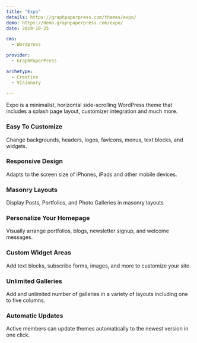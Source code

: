 ```yaml
---
title: "Expo"
details: https://graphpaperpress.com/themes/expo/
demo: https://demo.graphpaperpress.com/expo/
date: 2019-10-25

cms: 
  - Wordpress

provider: 
  - GraphPaperPress

archetype:
  - Creative
  - Visionary
  
---
```


Expo is a minimalist, horizontal side-scrolling WordPress theme that includes a splash page layout, customizer integration and much more.

### Easy To Customize

Change backgrounds, headers, logos, favicons, menus, text blocks, and widgets.

### Responsive Design

Adapts to the screen size of iPhones, iPads and other mobile devices.

### Masonry Layouts

Display Posts, Portfolios, and Photo Galleries in masonry layouts

### Personalize Your Homepage

Visually arrange portfolios, blogs, newsletter signup, and welcome messages.

### Custom Widget Areas

Add text blocks, subscribe forms, images, and more to customize your site.

### Unlimited Galleries

Add and unlimited number of galleries in a variety of layouts including one to five columns.

### Automatic Updates

Active members can update themes automatically to the newest version in one click.

